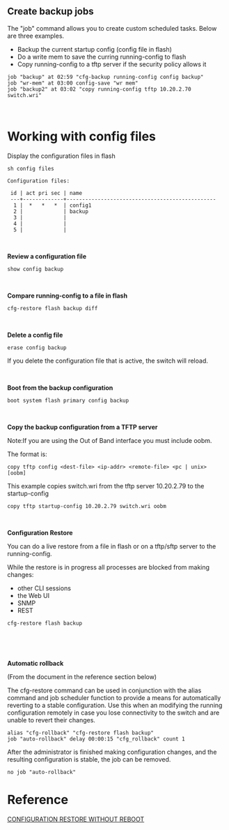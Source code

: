 ## Create backup jobs
The "job" command allows you to create custom scheduled tasks. Below are three examples.

* Backup the current startup config (config file in flash)
* Do a write mem to save the curring running-config to flash
* Copy running-config to a tftp server if the security policy allows it

```
job "backup" at 02:59 "cfg-backup running-config config backup"
job "wr-mem" at 03:00 config-save "wr mem"
job "backup2" at 03:02 "copy running-config tftp 10.20.2.70 switch.wri"
```
<p>&nbsp;</p>

# Working with config files
Display the configuration files in flash

```
sh config files

Configuration files:

 id | act pri sec | name
 ---+-------------+------------------------------------------------
  1 |  *   *   *  | config1
  2 |             | backup
  3 |             | 
  4 |             | 
  5 |             | 
```
<p>&nbsp;</p>

**Review a configuration file**

`
show config backup
`
<p>&nbsp;</p>

**Compare running-config to a file in flash**

`
cfg-restore flash backup diff 
`

<p>&nbsp;</p>

**Delete a config file**

```
erase config backup
```

If you delete the configuration file that is active, the switch will reload.

<p>&nbsp;</p>

**Boot from the backup configuration**

`
boot system flash primary config backup
`
<p>&nbsp;</p>

**Copy the backup configuration from a TFTP server**

Note:If you are using the Out of Band interface you must include oobm.

The format is: 

`
copy tftp config <dest-file> <ip-addr> <remote-file> <pc | unix> [oobm]
`

This example copies switch.wri from the tftp server 10.20.2.79 to the startup-config

`
copy tftp startup-config 10.20.2.79 switch.wri oobm
`

<p>&nbsp;</p>

**Configuration Restore**

You can do a live restore from a file in flash or on a tftp/sftp server to the running-config. 

While the restore is in progress all processes are blocked from making changes:

* other CLI sessions
* the Web UI
* SNMP
* REST


`cfg-restore flash backup
`

<p>&nbsp;</p>
<p>&nbsp;</p>

**Automatic  rollback**

(From the document in the reference section below)

The cfg-restore command can be used in conjunction with the alias command and job scheduler function to provide a means for automatically reverting to a stable configuration. Use this when an modifying the running configuration remotely in case you lose connectivity to the switch and are unable to revert their changes.

```
alias "cfg-rollback" "cfg-restore flash backup"
job "auto-rollback" delay 00:00:15 "cfg_rollback" count 1
```

After the administrator is finished making configuration changes, and the resulting configuration is stable, the job can be removed.

`
no job "auto-rollback"
`



# Reference

[CONFIGURATION RESTORE WITHOUT REBOOT](https://higherlogicdownload.s3.amazonaws.com/HPE/MigratedAssets/Config_Restore_without_Reboot.pdf)
